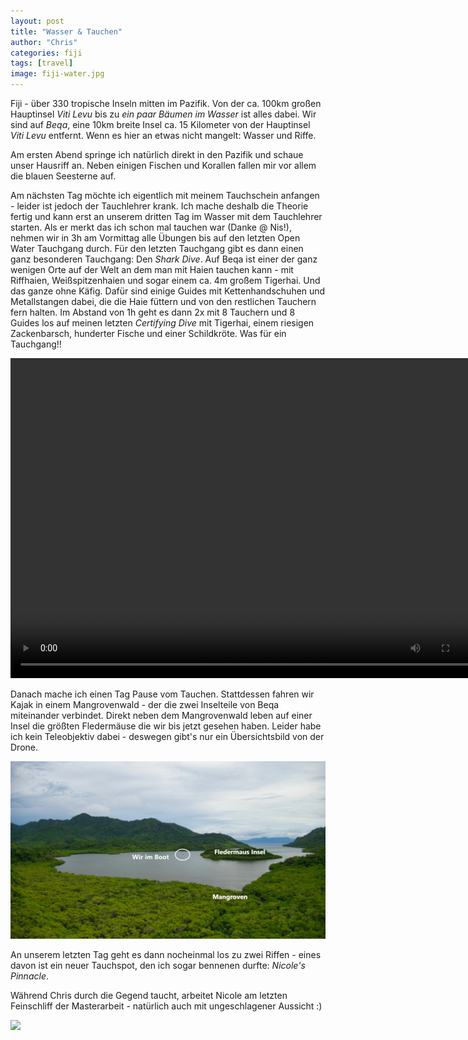 ```yaml
---
layout: post
title: "Wasser & Tauchen"
author: "Chris"
categories: fiji
tags: [travel]
image: fiji-water.jpg
---
```

Fiji - über 330 tropische Inseln mitten im Pazifik. Von der ca. 100km großen Hauptinsel *Viti Levu* bis zu *ein paar Bäumen im Wasser* ist alles dabei. Wir sind auf *Beqa*, eine 10km breite Insel ca. 15 Kilometer von der Hauptinsel *Viti Levu* entfernt. Wenn es hier an etwas nicht mangelt: Wasser und Riffe.

Am ersten Abend springe ich natürlich direkt in den Pazifik und schaue unser Hausriff an. Neben einigen Fischen und Korallen fallen mir vor allem die blauen Seesterne auf.

Am nächsten Tag möchte ich eigentlich mit meinem Tauchschein anfangen - leider ist jedoch der Tauchlehrer krank. Ich mache deshalb die Theorie fertig und kann erst an unserem dritten Tag im Wasser mit dem Tauchlehrer starten. Als er merkt das ich schon mal tauchen war (Danke @ Nis!), nehmen wir in 3h am Vormittag alle Übungen bis auf den letzten Open Water Tauchgang durch. Für den letzten Tauchgang gibt es dann einen ganz besonderen Tauchgang: Den *Shark Dive*. Auf Beqa ist einer der ganz wenigen Orte auf der Welt an dem man mit Haien tauchen kann - mit Riffhaien, Weißspitzenhaien und sogar einem ca. 4m großem Tigerhai. Und das ganze ohne Käfig. Dafür sind einige Guides mit Kettenhandschuhen und Metallstangen dabei, die die Haie füttern und von den restlichen Tauchern fern halten. Im Abstand von 1h geht es dann 2x mit 8 Tauchern und 8 Guides los auf meinen letzten *Certifying Dive* mit Tigerhai, einem riesigen Zackenbarsch, hunderter Fische und einer Schildkröte. Was für ein Tauchgang!!

<video autoplay="autoplay" width="768" height="512">
  <source src="assets/img/fiji/chris-shark.mp4" type="video/mp4">
</video>

Danach mache ich einen Tag Pause vom Tauchen. Stattdessen fahren wir Kajak in einem Mangrovenwald - der die zwei Inselteile von Beqa miteinander verbindet. Direkt neben dem Mangrovenwald leben auf einer Insel die größten Fledermäuse die wir bis jetzt gesehen haben. Leider habe ich kein Teleobjektiv dabei - deswegen gibt's nur ein Übersichtsbild von der Drone.

![](/assets/img/fiji/kajak.jpg)

An unserem letzten Tag geht es dann nocheinmal los zu zwei Riffen - eines davon ist ein neuer Tauchspot, den ich sogar bennenen durfte: *Nicole's Pinnacle*.

Während Chris durch die Gegend taucht, arbeitet Nicole am letzten Feinschliff der Masterarbeit - natürlich auch mit ungeschlagener Aussicht :)

![](/assets/img/fiji/sunset.jpg)
